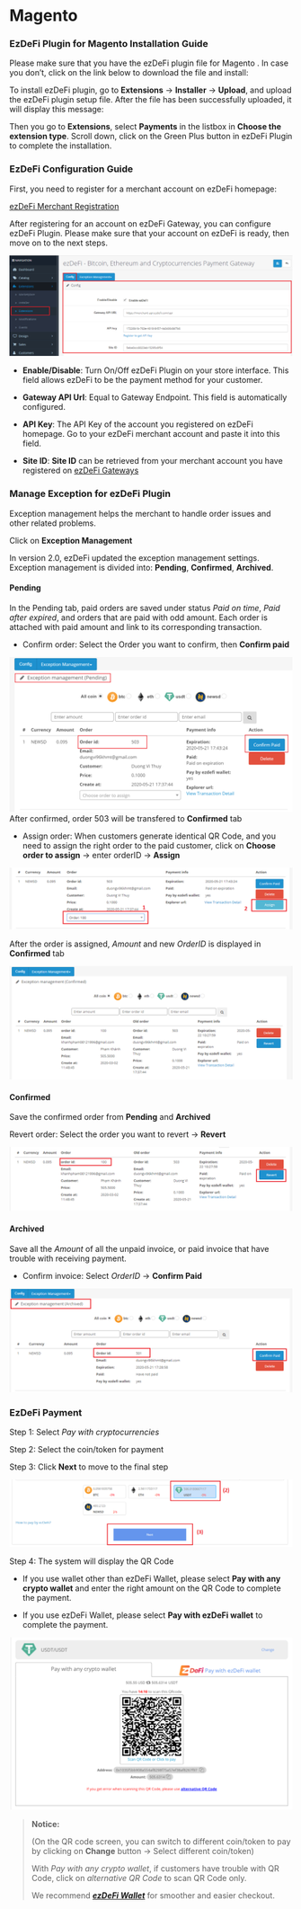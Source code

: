 # Magento

### EzDeFi Plugin for Magento Installation Guide

Please make sure that you have the ezDeFi plugin file for Magento  . In case you don’t, click on the link below to download the file and install:

To install ezDeFi plugin, go to **Extensions** -> **Installer** -> **Upload**, and upload the ezDeFi plugin setup file. After the file has been successfully uploaded, it will display this message:

Then you go to **Extensions**, select **Payments** in the listbox in **Choose the extension type**. Scroll down, click on the Green Plus button in ezDeFi Plugin to complete the installation.

### EzDeFi Configuration Guide

First, you need to register for a merchant account on ezDeFi homepage:

[ezDeFi Merchant Registration](https://merchant.ezdefi.com/register?utm_source=docs)

After registering for an account on ezDeFi Gateway, you can configure ezDeFi Plugin. Please make sure that your account on ezDeFi is ready, then move on to the next steps.

![ezDeFi API](../../img/oc-api.png "ezDeFi API")

* **Enable/Disable**: Turn On/Off ezDeFi Plugin on your store interface. This field allows ezDeFi to be the payment method for your customer.

* **Gateway API Url**: Equal to Gateway Endpoint. This field is automatically configured.

* **API Key**: The API Key of the account you registered on ezDeFi homepage. Go to your ezDeFi merchant account and paste it into this field.

* **Site ID**: **Site ID** can be retrieved from your merchant account you have registered on [ezDeFi Gateways](https://merchant.ezdefi.com/register?utm_source=docs)

### Manage Exception for ezDeFi Plugin

Exception management helps the merchant to handle order issues and other related problems.

Click on **Exception Management**

In version 2.0, ezDeFi updated the exception management settings. Exception management is divided into: **Pending**, **Confirmed**, **Archived**.

#### Pending

In the Pending tab, paid orders are saved under status *Paid on time*, *Paid after expired*, and orders that are paid with odd amount. Each order is attached with paid amount and link to its corresponding transaction.

* Confirm order: Select the Order you want to confirm, then **Confirm paid**

![Confirm Paid](../../img/oc-exception.png "Confirm Paid")
After confirmed, order 503 will be transfered to **Confirmed** tab

* Assign order: When customers generate identical QR Code, and you need to assign the right order to the paid customer, click on **Choose order to assign** -> enter orderID -> **Assign**

![Assign Order](../../img/oc-exception1.png "Assign Order")

After the order is assigned, *Amount* and new *OrderID* is displayed in **Confirmed** tab

![Assign to different invoice](../../img/oc-exception2.png "Assign to different order")

#### Confirmed

Save the confirmed order from **Pending** and **Archived**

Revert order: Select the order you want to revert -> **Revert**

![Reverse invoice](../../img/oc-exception3.png "Revert order")

#### Archived

Save all the *Amount* of all the unpaid invoice, or paid invoice that have trouble with receiving payment.

* Confirm invoice: Select *OrderID* -> **Confirm Paid**

![Archived invoice](../../img/oc-exception4.png "Archived order")

### EzDeFi Payment

Step 1: Select *Pay with cryptocurrencies*

Step 2: Select the coin/token for payment

Step 3: Click **Next** to move to the final step

![OpenCart Payment](../../img/oc-payment.png "OpenCart Payment")

Step 4: The system will display the QR Code

* If you use wallet other than ezDeFi Wallet, please select **Pay with any crypto wallet** and enter the right amount on the QR Code to complete the payment.

* If you use ezDeFi Wallet, please select **Pay with ezDeFi wallet** to complete the payment.

![OpenCart QR Code](../../img/oc-qr.png "OpenCart QR Code")

> **Notice:** 
>
> (On the QR code screen, you can switch to different coin/token to pay by clicking on **Change** button -> Select different coin/token)
>
> With *Pay with any crypto wallet*, if customers have trouble with QR Code, click on *alternative QR Code* to scan QR Code only.
> 
> We recommend ***[ezDeFi Wallet](https://ezdefi.com/wallet/)*** for smoother and easier checkout.
